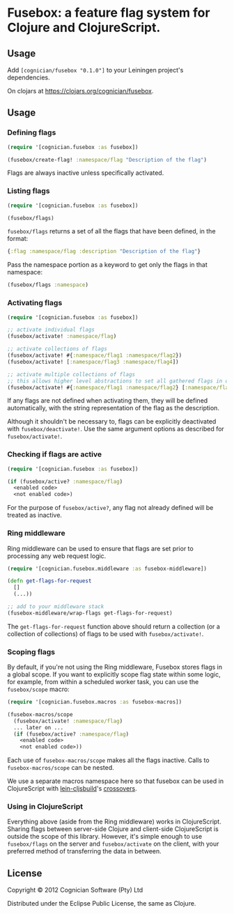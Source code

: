 # Fusebox: a feature flag system for Clojure and ClojureScript.

## Usage

Add `[cognician/fusebox "0.1.0"]` to your Leiningen project's dependencies.

On clojars at <https://clojars.org/cognician/fusebox>.

## Usage

### Defining flags

```clojure
(require '[cognician.fusebox :as fusebox])

(fusebox/create-flag! :namespace/flag "Description of the flag")
```

Flags are always inactive unless specifically activated.

### Listing flags

```clojure
(require '[cognician.fusebox :as fusebox])

(fusebox/flags)
```

`fusebox/flags` returns a set of all the flags that have been defined, in the format:

```clojure
{:flag :namespace/flag :description "Description of the flag"}
```

Pass the namespace portion as a keyword to get only the flags in that namespace:

```clojure
(fusebox/flags :namespace)
```

### Activating flags

```clojure
(require '[cognician.fusebox :as fusebox])

;; activate individual flags
(fusebox/activate! :namespace/flag)

;; activate collections of flags
(fusebox/activate! #{:namespace/flag1 :namespace/flag2})
(fusebox/activate! [:namespace/flag3 :namespace/flag4])

;; activate multiple collections of flags
;; this allows higher level abstractions to set all gathered flags in one go
(fusebox/activate! #{:namespace/flag1 :namespace/flag2} [:namespace/flag3 :namespace/flag4])
```

If any flags are not defined when activating them, they will be defined automatically, with the string representation of the flag as the description.

Although it shouldn't be necessary to, flags can be explicitly deactivated with `fusebox/deactivate!`. Use the same argument options as described for `fusebox/activate!`.

### Checking if flags are active

```clojure
(require '[cognician.fusebox :as fusebox])

(if (fusebox/active? :namespace/flag)
  <enabled code>
  <not enabled code>)
```

For the purpose of `fusebox/active?`, any flag not already defined will be treated as inactive.

### Ring middleware

Ring middleware can be used to ensure that flags are set prior to processing any web request logic.

```clojure
(require '[cognician.fusebox.middleware :as fusebox-middleware])

(defn get-flags-for-request
  []
  (...))

;; add to your middleware stack
(fusebox-middleware/wrap-flags get-flags-for-request)
```

The `get-flags-for-request` function above should return a collection (or a collection of collections) of flags to be used with `fusebox/activate!`.

### Scoping flags

By default, if you're not using the Ring middleware, Fusebox stores flags in a global scope. If you want to explicitly scope flag state within some logic, for example, from within a scheduled worker task, you can use the `fusebox/scope` macro:

```clojure
(require '[cognician.fusebox.macros :as fusebox-macros])

(fusebox-macros/scope
  (fusebox/activate! :namespace/flag)
  ... later on ...
  (if (fusebox/active? :namespace/flag)
    <enabled code>
    <not enabled code>))
```

Each use of `fusebox-macros/scope` makes all the flags inactive. Calls to `fusebox-macros/scope` can be nested.

We use a separate macros namespace here so that fusebox can be used in ClojureScript with [lein-cljsbuild](https://github.com/emezeske/lein-cljsbuild)'s [crossovers](https://github.com/emezeske/lein-cljsbuild/blob/master/doc/CROSSOVERS.md).

### Using in ClojureScript

Everything above (aside from the Ring middleware) works in ClojureScript. Sharing flags between server-side Clojure and client-side ClojureScript is outside the scope of this library. However, it's simple enough to use `fusebox/flags` on the server and `fusebox/activate` on the client, with your preferred method of transferring the data in between.

## License

Copyright © 2012 Cognician Software (Pty) Ltd

Distributed under the Eclipse Public License, the same as Clojure.
